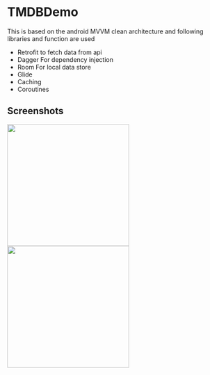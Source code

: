 # TMDBDemo
This is based on the android MVVM clean architecture and following libraries and function are used
- Retrofit to fetch data from api
- Dagger For dependency injection
- Room For local data store
- Glide 
- Caching
- Coroutines

## Screenshots

<img src="https://i.imgur.com/uSyrbZw.jpg" width="280px">
<img src="https://i.imgur.com/Jinm6vq.jpg" width="280px">